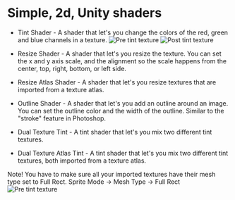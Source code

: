 # Simple, 2d, Unity shaders

* Tint Shader - A shader that let's you change the colors of the red, green and blue channels in a texture.
![Pre tint texture](Readme-Images/tint1.png?raw=true "Tint 1")
![Post tint texture](Readme-Images/tint2.png?raw=true "Tint 2")

* Resize Shader - A shader that let's you resize the texture. You can set the x and y axis scale, and the alignment so the scale happens from the center, top, right, bottom, or left side.
* Resize Atlas Shader - A shader that let's you resize textures that are imported from a texture atlas.
* Outline Shader - A shader that let's you add an outline around an image. You can set the outline color and the width of the outline. Similar to the "stroke" feature in Photoshop.
* Dual Texture Tint - A tint shader that let's you mix two different tint textures.
* Dual Texture Atlas Tint - A tint shader that let's you mix two different tint textures, both imported from a texture atlas.

Note! You have to make sure all your imported textures have their mesh type set to Full Rect.
Sprite Mode -> Mesh Type -> Full Rect
![Pre tint texture](Readme-Images/tint1.png?raw=true "Tint 1")

